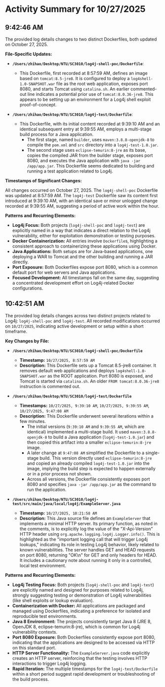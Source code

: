 # Activity Summary for 10/27/2025

## 9:42:46 AM
The provided log details changes to two distinct Dockerfiles, both updated on October 27, 2025.

**File-Specific Updates:**

*   **`/Users/zhihao/Desktop/NTU/SC3010/log4j-shell-poc/Dockerfile`**:
    *   This Dockerfile, first recorded at 8:57:59 AM, defines an image based on `tomcat:8.5-jre8`. It is configured to deploy a `log4shell-1.0-SNAPSHOT.war` file as the root web application, exposes port 8080, and starts Tomcat using `catalina.sh`. An earlier commented-out line indicates a potential prior use of `tomcat:8.0.36-jre8`. This appears to be setting up an environment for a Log4j shell exploit proof-of-concept.

*   **`/Users/zhihao/Desktop/NTU/SC3010/log4j-test/Dockerfile`**:
    *   This Dockerfile, with its initial content recorded at 9:39:10 AM and an identical subsequent entry at 9:39:55 AM, employs a multi-stage build process for a Java application.
        *   The first stage, named `builder`, uses `maven:3.8.8-openjdk-8` to compile the `pom.xml` and `src` directory into a `log4j-test-1.0.jar`.
        *   The second stage uses `eclipse-temurin:8-jre` as its base, copies the compiled JAR from the builder stage, exposes port 8080, and executes the Java application with `java -jar /app/app.jar`. This Dockerfile seems dedicated to building and running a test application related to Log4j.

**Timestamps of Significant Changes:**

All changes occurred on October 27, 2025. The `log4j-shell-poc` Dockerfile was updated at 8:57:59 AM. The `log4j-test` Dockerfile saw its content first introduced at 9:39:10 AM, with an identical save or minor unlogged change recorded at 9:39:55 AM, suggesting a period of active work within the hour.

**Patterns and Recurring Elements:**

*   **Log4j Focus:** Both projects (`log4j-shell-poc` and `log4j-test`) are explicitly named in a way that indicates a direct relation to the Log4j vulnerability, either for exploitation demonstration or testing purposes.
*   **Docker Containerization:** All entries involve `Dockerfile`s, highlighting a consistent approach to containerizing these applications using Docker.
*   **Java Applications:** Both setups are for Java-based applications, one deploying a WAR to Tomcat and the other building and running a JAR directly.
*   **Port Exposure:** Both Dockerfiles expose port 8080, which is a common default port for web servers and Java applications.
*   **Focused Development:** All timestamps fall on the same day, suggesting a concentrated development effort on Log4j-related Docker configurations.

## 10:42:51 AM
The provided log details changes across two distinct projects related to Log4j: `log4j-shell-poc` and `log4j-test`. All recorded modifications occurred on `10/27/2025`, indicating active development or setup within a short timeframe.

**Key Changes by File:**

*   **`/Users/zhihao/Desktop/NTU/SC3010/log4j-shell-poc/Dockerfile`**
    *   **Timestamp:** `10/27/2025, 8:57:59 AM`
    *   **Description:** This Dockerfile sets up a Tomcat 8.5-jre8 container. It removes default web applications and deploys `log4shell-1.0-SNAPSHOT.war` as the ROOT application. Port 8080 is exposed, and Tomcat is started via `catalina.sh`. An older `FROM tomcat:8.0.36-jre8` instruction is commented out.

*   **`/Users/zhihao/Desktop/NTU/SC3010/log4j-test/Dockerfile`**
    *   **Timestamps:** `10/27/2025, 9:39:10 AM`, `10/27/2025, 9:39:55 AM`, `10/27/2025, 9:47:08 AM`
    *   **Description:** This Dockerfile underwent several iterations within a few minutes.
        *   The initial versions (`9:39:10 AM` and `9:39:55 AM`, which are identical) implemented a multi-stage build. It used `maven:3.8.8-openjdk-8` to build a Java application (`log4j-test-1.0.jar`) and then copied this artifact into a smaller `eclipse-temurin:8-jre` image.
        *   A later change at `9:47:08 AM` simplified the Dockerfile to a single-stage build. This version directly used `eclipse-temurin:8-jre` and copied an already compiled `log4j-test-1.0.jar` into the image, implying the build step is expected to happen externally or in a prior process not shown.
        *   Across all versions, the Dockerfile consistently exposes port 8080 and specifies `java -jar /app/app.jar` as the command to run the application.

*   **`/Users/zhihao/Desktop/NTU/SC3010/log4j-test/src/main/java/local/log4j/ExampleServer.java`**
    *   **Timestamp:** `10/27/2025, 10:21:58 AM`
    *   **Description:** This Java source file defines an `ExampleServer` that implements a minimal HTTP server. Its primary function, as noted in the comments, is to explicitly log the value of the "X-Api-Version" HTTP header using `org.apache.logging.log4j.Logger.info()`. This is highlighted as the "important logging call that will trigger Log4j lookups," indicating its role in testing Log4j behavior, likely related to known vulnerabilities. The server handles GET and HEAD requests on port 8080, returning "OK\n" for GET and only headers for HEAD. It includes a cautionary note about running it only in a controlled, local test environment.

**Patterns and Recurring Elements:**

*   **Log4j Testing Focus:** Both projects (`log4j-shell-poc` and `log4j-test`) are explicitly named and designed for purposes related to Log4j, strongly suggesting testing or demonstration of Log4j vulnerabilities (like shell exploits or lookup evaluation).
*   **Containerization with Docker:** All applications are packaged and managed using Dockerfiles, indicating a preference for isolated and reproducible test environments.
*   **Java 8 Environment:** The projects consistently target Java 8 (JRE 8, OpenJDK 8, eclipse-temurin:8-jre), which is common for Log4j vulnerability contexts.
*   **Port 8080 Exposure:** Both Dockerfiles consistently expose port 8080, indicating that the applications are designed to be accessed via HTTP on this standard port.
*   **HTTP Server Functionality:** The `ExampleServer.java` code explicitly creates an HTTP server, reinforcing that the testing involves HTTP interactions to trigger Log4j logging.
*   **Rapid Iteration:** The multiple timestamps for the `log4j-test/Dockerfile` within a short period suggest rapid development or troubleshooting of the build process.